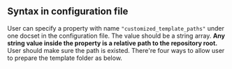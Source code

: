 ## Syntax in configuration file

User can specify a property with name `"customized_template_paths"` under one docset in the configuration file. The value should be a string array. **Any string value inside the property is a relative path to the repository root.** User should make sure the path is existed. There're four ways to allow user to prepare the template folder as below.
